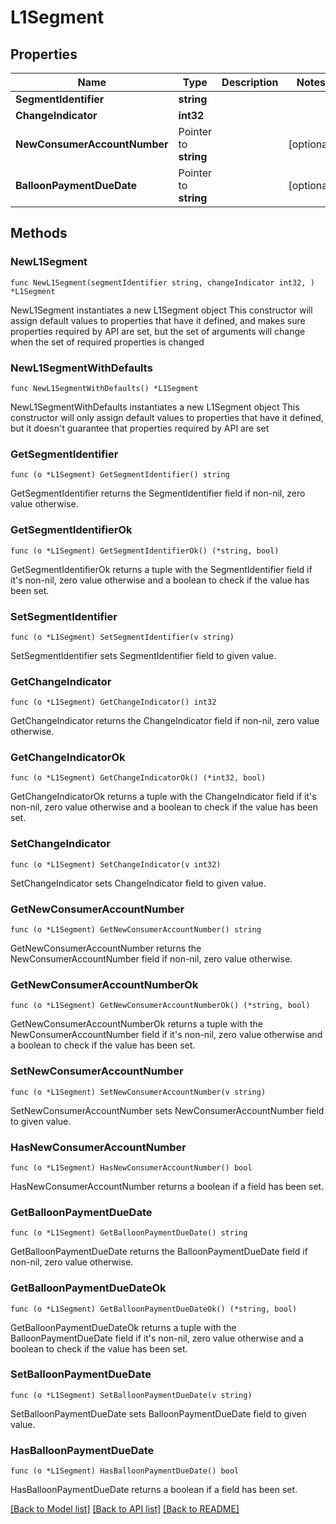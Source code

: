 # L1Segment

## Properties

Name | Type | Description | Notes
------------ | ------------- | ------------- | -------------
**SegmentIdentifier** | **string** |  | 
**ChangeIndicator** | **int32** |  | 
**NewConsumerAccountNumber** | Pointer to **string** |  | [optional] 
**BalloonPaymentDueDate** | Pointer to **string** |  | [optional] 

## Methods

### NewL1Segment

`func NewL1Segment(segmentIdentifier string, changeIndicator int32, ) *L1Segment`

NewL1Segment instantiates a new L1Segment object
This constructor will assign default values to properties that have it defined,
and makes sure properties required by API are set, but the set of arguments
will change when the set of required properties is changed

### NewL1SegmentWithDefaults

`func NewL1SegmentWithDefaults() *L1Segment`

NewL1SegmentWithDefaults instantiates a new L1Segment object
This constructor will only assign default values to properties that have it defined,
but it doesn't guarantee that properties required by API are set

### GetSegmentIdentifier

`func (o *L1Segment) GetSegmentIdentifier() string`

GetSegmentIdentifier returns the SegmentIdentifier field if non-nil, zero value otherwise.

### GetSegmentIdentifierOk

`func (o *L1Segment) GetSegmentIdentifierOk() (*string, bool)`

GetSegmentIdentifierOk returns a tuple with the SegmentIdentifier field if it's non-nil, zero value otherwise
and a boolean to check if the value has been set.

### SetSegmentIdentifier

`func (o *L1Segment) SetSegmentIdentifier(v string)`

SetSegmentIdentifier sets SegmentIdentifier field to given value.


### GetChangeIndicator

`func (o *L1Segment) GetChangeIndicator() int32`

GetChangeIndicator returns the ChangeIndicator field if non-nil, zero value otherwise.

### GetChangeIndicatorOk

`func (o *L1Segment) GetChangeIndicatorOk() (*int32, bool)`

GetChangeIndicatorOk returns a tuple with the ChangeIndicator field if it's non-nil, zero value otherwise
and a boolean to check if the value has been set.

### SetChangeIndicator

`func (o *L1Segment) SetChangeIndicator(v int32)`

SetChangeIndicator sets ChangeIndicator field to given value.


### GetNewConsumerAccountNumber

`func (o *L1Segment) GetNewConsumerAccountNumber() string`

GetNewConsumerAccountNumber returns the NewConsumerAccountNumber field if non-nil, zero value otherwise.

### GetNewConsumerAccountNumberOk

`func (o *L1Segment) GetNewConsumerAccountNumberOk() (*string, bool)`

GetNewConsumerAccountNumberOk returns a tuple with the NewConsumerAccountNumber field if it's non-nil, zero value otherwise
and a boolean to check if the value has been set.

### SetNewConsumerAccountNumber

`func (o *L1Segment) SetNewConsumerAccountNumber(v string)`

SetNewConsumerAccountNumber sets NewConsumerAccountNumber field to given value.

### HasNewConsumerAccountNumber

`func (o *L1Segment) HasNewConsumerAccountNumber() bool`

HasNewConsumerAccountNumber returns a boolean if a field has been set.

### GetBalloonPaymentDueDate

`func (o *L1Segment) GetBalloonPaymentDueDate() string`

GetBalloonPaymentDueDate returns the BalloonPaymentDueDate field if non-nil, zero value otherwise.

### GetBalloonPaymentDueDateOk

`func (o *L1Segment) GetBalloonPaymentDueDateOk() (*string, bool)`

GetBalloonPaymentDueDateOk returns a tuple with the BalloonPaymentDueDate field if it's non-nil, zero value otherwise
and a boolean to check if the value has been set.

### SetBalloonPaymentDueDate

`func (o *L1Segment) SetBalloonPaymentDueDate(v string)`

SetBalloonPaymentDueDate sets BalloonPaymentDueDate field to given value.

### HasBalloonPaymentDueDate

`func (o *L1Segment) HasBalloonPaymentDueDate() bool`

HasBalloonPaymentDueDate returns a boolean if a field has been set.


[[Back to Model list]](../README.md#documentation-for-models) [[Back to API list]](../README.md#documentation-for-api-endpoints) [[Back to README]](../README.md)


